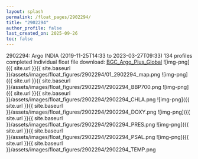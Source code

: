 ```yaml
---
layout: splash
permalink: /float_pages/2902294/
title: "2902294"
author_profile: false
last_created_on: 2025-09-26
toc: false
---
```

 
2902294: Argo INDIA (2019-11-25T14:33 to 2023-03-27T09:33)
134 profiles completed
Individual float file download: [BGC_Argo_Plus_Global](https://ftp.soest.hawaii.edu/bgc_argo_plus/Individual_Floats/outliers_removed/2902294_Sprof_processed.nc)
![img-png]({{ site.url }}{{ site.baseurl }}/assets/images/float_figures/2902294/01_2902294_map.png
![img-png]({{ site.url }}{{ site.baseurl }}/assets/images/float_figures/2902294/2902294_BBP700.png
![img-png]({{ site.url }}{{ site.baseurl }}/assets/images/float_figures/2902294/2902294_CHLA.png
![img-png]({{ site.url }}{{ site.baseurl }}/assets/images/float_figures/2902294/2902294_DOXY.png
![img-png]({{ site.url }}{{ site.baseurl }}/assets/images/float_figures/2902294/2902294_PRES.png
![img-png]({{ site.url }}{{ site.baseurl }}/assets/images/float_figures/2902294/2902294_PSAL.png
![img-png]({{ site.url }}{{ site.baseurl }}/assets/images/float_figures/2902294/2902294_TEMP.png
